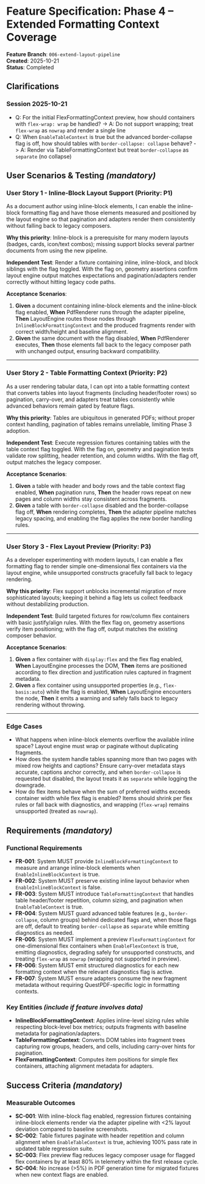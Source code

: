 # Feature Specification: Phase 4 – Extended Formatting Context Coverage

**Feature Branch**: `006-extend-layout-pipeline`  
**Created**: 2025-10-21  
**Status**: Completed  
## Clarifications
### Session 2025-10-21
- Q: For the initial FlexFormattingContext preview, how should containers with `flex-wrap: wrap` be handled? -> A: Do not support wrapping; treat `flex-wrap` as `nowrap` and render a single line
- Q: When `EnableTableContext` is true but the advanced border-collapse flag is off, how should tables with `border-collapse: collapse` behave? -> A: Render via TableFormattingContext but treat `border-collapse` as `separate` (no collapse)
## User Scenarios & Testing *(mandatory)*

### User Story 1 - Inline-Block Layout Support (Priority: P1)

As a document author using inline-block elements, I can enable the inline-block formatting flag and have those elements measured and positioned by the layout engine so that pagination and adapters render them consistently without falling back to legacy composers.

**Why this priority**: Inline-block is a prerequisite for many modern layouts (badges, cards, icon/text combos); missing support blocks several partner documents from using the new pipeline.

**Independent Test**: Render a fixture containing inline, inline-block, and block siblings with the flag toggled. With the flag on, geometry assertions confirm layout engine output matches expectations and pagination/adapters render correctly without hitting legacy code paths.

**Acceptance Scenarios**:

1. **Given** a document containing inline-block elements and the inline-block flag enabled, **When** PdfRenderer runs through the adapter pipeline, **Then** LayoutEngine routes those nodes through `InlineBlockFormattingContext` and the produced fragments render with correct width/height and baseline alignment.
2. **Given** the same document with the flag disabled, **When** PdfRenderer executes, **Then** those elements fall back to the legacy composer path with unchanged output, ensuring backward compatibility.

---

### User Story 2 - Table Formatting Context (Priority: P2)

As a user rendering tabular data, I can opt into a table formatting context that converts tables into layout fragments (including header/footer rows) so pagination, carry-over, and adapters treat tables consistently while advanced behaviors remain gated by feature flags.

**Why this priority**: Tables are ubiquitous in generated PDFs; without proper context handling, pagination of tables remains unreliable, limiting Phase 3 adoption.

**Independent Test**: Execute regression fixtures containing tables with the table context flag toggled. With the flag on, geometry and pagination tests validate row splitting, header retention, and column widths. With the flag off, output matches the legacy composer.

**Acceptance Scenarios**:

1. **Given** a table with header and body rows and the table context flag enabled, **When** pagination runs, **Then** the header rows repeat on new pages and column widths stay consistent across fragments.
2. **Given** a table with `border-collapse` disabled and the border-collapse flag off, **When** rendering completes, **Then** the adapter pipeline matches legacy spacing, and enabling the flag applies the new border handling rules.

---

### User Story 3 - Flex Layout Preview (Priority: P3)

As a developer experimenting with modern layouts, I can enable a flex formatting flag to render simple one-dimensional flex containers via the layout engine, while unsupported constructs gracefully fall back to legacy rendering.

**Why this priority**: Flex support unblocks incremental migration of more sophisticated layouts; keeping it behind a flag lets us collect feedback without destabilizing production.

**Independent Test**: Build targeted fixtures for row/column flex containers with basic justify/align rules. With the flex flag on, geometry assertions verify item positioning; with the flag off, output matches the existing composer behavior.

**Acceptance Scenarios**:

1. **Given** a flex container with `display:flex` and the flex flag enabled, **When** LayoutEngine processes the DOM, **Then** items are positioned according to flex direction and justification rules captured in fragment metadata.
2. **Given** a flex container using unsupported properties (e.g., `flex-basis:auto`) while the flag is enabled, **When** LayoutEngine encounters the node, **Then** it emits a warning and safely falls back to legacy rendering without throwing.

---

### Edge Cases

- What happens when inline-block elements overflow the available inline space? Layout engine must wrap or paginate without duplicating fragments.
- How does the system handle tables spanning more than two pages with mixed row heights and captions? Ensure carry-over metadata stays accurate, captions anchor correctly, and when `border-collapse` is requested but disabled, the layout treats it as `separate` while logging the downgrade.
- How do flex items behave when the sum of preferred widths exceeds container width while flex flag is enabled? Items should shrink per flex rules or fall back with diagnostics, and wrapping (`flex-wrap`) remains unsupported (treated as `nowrap`).

## Requirements *(mandatory)*

### Functional Requirements

- **FR-001**: System MUST provide `InlineBlockFormattingContext` to measure and arrange inline-block elements when `EnableInlineBlockContext` is true.
- **FR-002**: System MUST preserve existing inline layout behavior when `EnableInlineBlockContext` is false.
- **FR-003**: System MUST introduce `TableFormattingContext` that handles table header/footer repetition, column sizing, and pagination when `EnableTableContext` is true.
- **FR-004**: System MUST guard advanced table features (e.g., `border-collapse`, column groups) behind dedicated flags and, when those flags are off, default to treating `border-collapse` as `separate` while emitting diagnostics as needed.
- **FR-005**: System MUST implement a preview `FlexFormattingContext` for one-dimensional flex containers when `EnableFlexContext` is true, emitting diagnostics, degrading safely for unsupported constructs, and treating `flex-wrap` as `nowrap` (wrapping not supported in preview).
- **FR-006**: System MUST emit structured diagnostics for each new formatting context when the relevant diagnostics flag is active.
- **FR-007**: System MUST ensure adapters consume the new fragment metadata without requiring QuestPDF-specific logic in formatting contexts.

### Key Entities *(include if feature involves data)*

- **InlineBlockFormattingContext**: Applies inline-level sizing rules while respecting block-level box metrics; outputs fragments with baseline metadata for pagination/adapters.
- **TableFormattingContext**: Converts DOM tables into fragment trees capturing row groups, headers, and cells, including carry-over hints for pagination.
- **FlexFormattingContext**: Computes item positions for simple flex containers, attaching alignment metadata for adapters.

## Success Criteria *(mandatory)*

### Measurable Outcomes

- **SC-001**: With inline-block flag enabled, regression fixtures containing inline-block elements render via the adapter pipeline with <2% layout deviation compared to baseline screenshots.
- **SC-002**: Table fixtures paginate with header repetition and column alignment when `EnableTableContext` is true, achieving 100% pass rate in updated table regression suite.
- **SC-003**: Flex preview flag reduces legacy composer usage for flagged flex containers by at least 80% in telemetry within the first release cycle.
- **SC-004**: No increase (>5%) in PDF generation time for migrated fixtures when new context flags are enabled.












